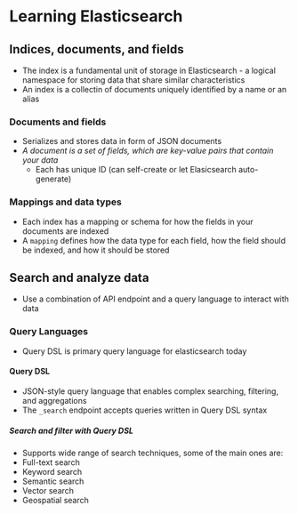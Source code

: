 # Learning Elasticsearch

## Indices, documents, and fields

- The index is a fundamental unit of storage in Elasticsearch - a logical namespace for storing data that share similar characteristics 
- An index is a collectin of documents uniquely identified by a name or an alias

### Documents and fields

- Serializes and stores data in form of JSON documents
- *A document is a set of fields, which are key-value pairs that contain your data*
    - Each has unique ID (can self-create or let Elasicsearch auto-generate)

### Mappings and data types

- Each index has a mapping or schema for how the fields in your documents are indexed
- A `mapping` defines how the data type for each field, how the field should be indexed, and how it should be stored

## Search and analyze data

- Use a combination of API endpoint and a query language to interact with data

### Query Languages

- Query DSL is primary query language for elasticsearch today

#### Query DSL

- JSON-style query language that enables complex searching, filtering, and aggregations
- The `_search` endpoint accepts queries written in Query DSL syntax

##### Search and filter with Query DSL

- Supports wide range of search techniques, some of the main ones are:
- Full-text search
- Keyword search
- Semantic search
- Vector search
- Geospatial search